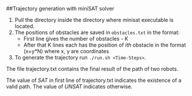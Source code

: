 ##Trajectory generation with miniSAT solver
1. Pull the directory inside the directory where minisat executable is located. 
2. The positions of obstacles are saved in `obstacles.txt` in the format:
   - First line gives the number of obstacles - K
   - After that K lines each has the position of $ith$ obstacle in the format (x+y*N) where x, y are coordinates
3. To generate the trajectory run `./run.sh <Time-Steps>`. 

The file trajectory.txt contains the final result of the path of two robots.

The value of *SAT* in first line of trajectory.txt indicates the existence of a valid path. The value of *UNSAT* indicates otherwise.


